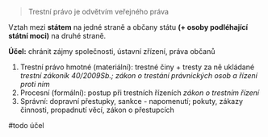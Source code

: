 >Trestní právo je odvětvím veřejného práva

Vztah mezi **státem** na jedné straně a občany státu **(+ osoby podléhající státní moci)** na druhé straně.

**Účel:** chránit zájmy společnosti, ústavní zřízení, práva občanů

1. Trestní právo hmotné (materiální): trestné činy + tresty za ně ukládané _trestní zákoník 40/2009Sb.; zákon o trestání právnických osob a řízení proti nim_
2. Procesní (formální): postup při trestních řízeních _zákon o trestním řízení_
3. Správní: dopravní přestupky, sankce - napomenutí; pokuty, zákazy činnosti, propadnutí věcí, zákon o přestupcích 

#todo  účel

